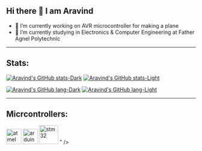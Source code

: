 ## Hi there 👋 I am Aravind

- 🔭 I’m currently working on AVR microcontroller for making a plane
- 🌱 I’m currently studying in Electronics & Computer Engineering at Father Agnel Polytechnic

---
## Stats:
<!-- comment -->
[![Aravind's GitHub stats-Dark](https://github-readme-stats.vercel.app/api?username=Pie1722&show_icons=true&theme=dark#gh-dark-mode-only)](https://github.com/Pie1722/github-readme-stats#gh-dark-mode-only)
[![Aravind's GitHub stats-Light](https://github-readme-stats.vercel.app/api?username=Pie1722&show_icons=true&theme=light#gh-light-mode-only)](https://github.com/Pie1722/github-readme-stats#gh-light-mode-only)

[![Aravind's GitHub lang-Dark](https://github-readme-stats.vercel.app/api/top-langs/?username=Pie1722&layout=compact&theme=dark#gh-dark-mode-only)](https://github.com/Pie1722/github-readme-stats#gh-dark-mode-only)
[![Aravind's GitHub lang-Light](https://github-readme-stats.vercel.app/api/top-langs/?username=Pie1722&layout=compact&theme=light#gh-light-mode-only)](https://github.com/Pie1722/github-readme-stats#gh-light-mode-only)

---

## Micrcontrollers:

<p align="left">
  <img height="40" alt="atmel" src="https://github.com/user-attachments/assets/b7656ee2-d5a6-47bc-aca4-306a4a2a773e" />
  <img height="40" alt="arduino" src="https://github.com/user-attachments/assets/9568a9db-437c-41cc-b902-73f8d1b4d252" />
  <img height="50" alt="stm32" src="https://github.com/user-attachments/assets/390248b9-bca9-424d-9894-d8da051058f2" />
" />
</p>
